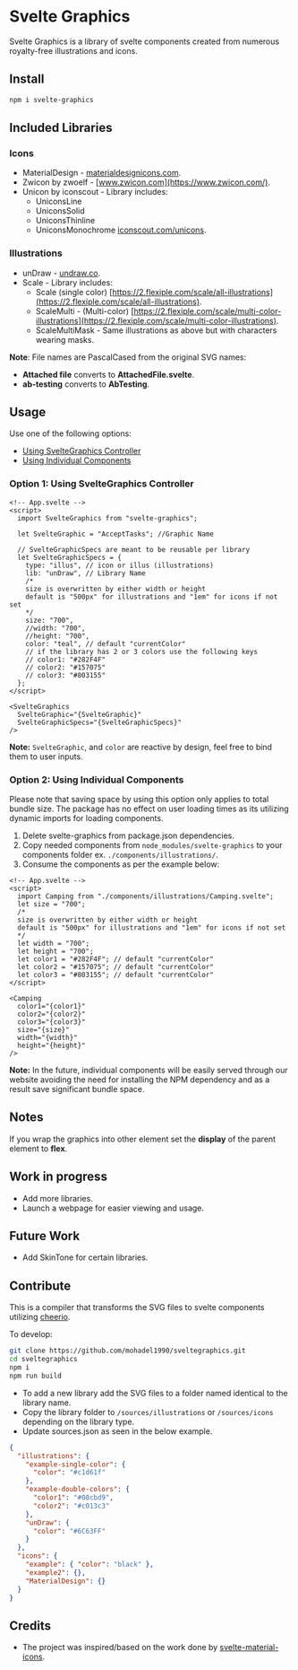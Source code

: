 # Svelte Graphics

Svelte Graphics is a library of svelte components created from numerous royalty-free illustrations and icons.

## Install

```sh
npm i svelte-graphics
```

## Included Libraries

### Icons

- MaterialDesign - [materialdesignicons.com](https://materialdesignicons.com).
- Zwicon by zwoelf - [www.zwicon.com](https://www.zwicon.com/).
- Unicon by iconscout - Library includes:
  - UniconsLine
  - UniconsSolid
  - UniconsThinline
  - UniconsMonochrome
[iconscout.com/unicons](https://iconscout.com/unicons/).

### Illustrations

- unDraw - [undraw.co](https://undraw.co).
- Scale - Library includes:
  - Scale (single color) [https://2.flexiple.com/scale/all-illustrations](https://2.flexiple.com/scale/all-illustrations).
  - ScaleMulti - (Multi-color) [https://2.flexiple.com/scale/multi-color-illustrations](https://2.flexiple.com/scale/multi-color-illustrations).
  - ScaleMultiMask - Same illustrations as above but with characters wearing masks.

**Note**: File names are PascalCased from the original SVG names:

- **Attached file** converts to **AttachedFile.svelte**.
- **ab-testing** converts to **AbTesting**.

## Usage

Use one of the following options:

- [Using SvelteGraphics Controller](#option-1-using-sveltegraphics-controller)
- [Using Individual Components](#option-2-using-individual-components)

### Option 1: Using SvelteGraphics Controller

```svelte
<!-- App.svelte -->
<script>
  import SvelteGraphics from "svelte-graphics";

  let SvelteGraphic = "AcceptTasks"; //Graphic Name

  // SvelteGraphicSpecs are meant to be reusable per library
  let SvelteGraphicSpecs = {
    type: "illus", // icon or illus (illustrations)
    lib: "unDraw", // Library Name
    /*
    size is overwritten by either width or height
    default is "500px" for illustrations and "1em" for icons if not set
    */
    size: "700",
    //width: "700",
    //height: "700",
    color: "teal", // default "currentColor"
    // if the library has 2 or 3 colors use the following keys
    // color1: "#282F4F"
    // color2: "#157075"
    // color3: "#803155"
  };
</script>

<SvelteGraphics
  SvelteGraphic="{SvelteGraphic}"
  SvelteGraphicSpecs="{SvelteGraphicSpecs}"
/>
```

**Note:** `SvelteGraphic`, and `color` are reactive by design, feel free to bind them to user inputs.

### Option 2: Using Individual Components

Please note that saving space by using this option only applies to total bundle size. The package has no effect on user loading times as its utilizing dynamic imports for loading components.

1. Delete svelte-graphics from package.json dependencies.
2. Copy needed components from `node_modules/svelte-graphics` to your components folder ex. `./components/illustrations/`.
3. Consume the components as per the example below:

```svelte
<!-- App.svelte -->
<script>
  import Camping from "./components/illustrations/Camping.svelte";
  let size = "700";
  /*
  size is overwritten by either width or height
  default is "500px" for illustrations and "1em" for icons if not set
  */
  let width = "700";
  let height = "700";
  let color1 = "#282F4F"; // default "currentColor"
  let color2 = "#157075"; // default "currentColor"
  let color3 = "#803155"; // default "currentColor"
</script>

<Camping
  color1="{color1}"
  color2="{color2}"
  color3="{color3}"
  size="{size}"
  width="{width}"
  height="{height}"
/>
```

**Note:** In the future, individual components will be easily served through our website avoiding the need for installing the NPM dependency and as a result save significant bundle space.

## Notes

If you wrap the graphics into other element set the **display** of the parent element to **flex**.

## Work in progress

- Add more libraries.
- Launch a webpage for easier viewing and usage.

## Future Work

- Add SkinTone for certain libraries.

## Contribute

This is a compiler that transforms the SVG files to svelte components utilizing [cheerio](https://cheerio.js.org).

To develop:

```sh
git clone https://github.com/mohadel1990/sveltegraphics.git
cd sveltegraphics
npm i
npm run build
```

- To add a new library add the SVG files to a folder named identical to the library name.
- Copy the library folder to `/sources/illustrations` or `/sources/icons` depending on the library type.
- Update sources.json as seen in the below example.

```json
{
  "illustrations": {
    "example-single-color": {
      "color": "#c1d61f"
    },
    "example-double-colors": {
      "color1": "#08cbd9",
      "color2": "#c013c3"
    },
    "unDraw": {
      "color": "#6C63FF"
    }
  },
  "icons": {
    "example": { "color": "black" },
    "example2": {},
    "MaterialDesign": {}
  }
}
```

## Credits

- The project was inspired/based on the work done by [svelte-material-icons](https://github.com/ramiroaisen/svelte-material-icons).
